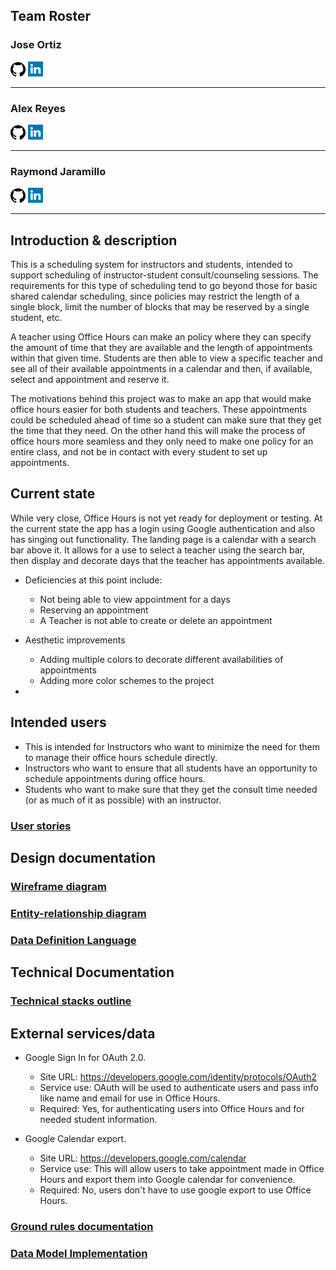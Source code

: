 ## Team Roster

### Jose Ortiz

[![GitHub](github.png)](https://jortiz07.github.io/)  [![LinkedIn](linkedin.png)](https://www.linkedin.com/in/jose-ortiz-/)

---

### Alex Reyes

[![GitHub](github.png)](https://vexurion.github.io/)  [![LinkedIn](linkedin.png)](https://www.linkedin.com/in/alexx-reyes/)

---

### Raymond Jaramillo

[![GitHub](github.png)](https://raymondjaramillo.github.io/)  [![LinkedIn](linkedin.png)](https://www.linkedin.com/in/raymondjaramillo/)

---

## Introduction & description

This is a scheduling system for instructors and students, intended to support scheduling of instructor-student consult/counseling sessions.
The requirements for this type of scheduling tend to go beyond those for basic shared calendar scheduling, since policies may restrict the length of a single block, limit the number of blocks that may be reserved by a single student, etc.

A teacher using Office Hours can make an policy where they can specify the amount of time that they are available and the length of appointments within that given time. Students are then able to view a specific teacher and see all of their available appointments in a calendar and then, if available, select and appointment and reserve it.

The motivations behind this project was to make an app that would make office hours easier for both students and teachers. These appointments could be scheduled ahead of time so a student can make sure that they get the time that they need. On the other hand this will make the process of office hours more seamless and they only need to make one policy for an entire class, and not be in contact with every student to set up appointments.

## Current state

While very close, Office Hours is not yet ready for deployment or testing. At the current state the app has a login using Google authentication and also has singing out functionality. The landing page is a calendar with a search bar above it. It allows for a use to select a teacher using the search bar, then display and decorate days that the teacher has appointments available.

* Deficiencies at this point include:

    * Not being able to view appointment for a days
    * Reserving an appointment
    * A Teacher is not able to create or delete an appointment
* Aesthetic improvements

    * Adding multiple colors to decorate different availabilities of appointments
    * Adding more color schemes to the project

*

## Intended users

* This is intended for Instructors who want to minimize the need for them to manage their office hours schedule directly.
* Instructors who want to ensure that all students have an opportunity to schedule appointments during office hours.
* Students who want to make sure that they get the consult time needed (or as much of it as possible) with an instructor.

### [User stories](user-stories.md)

## Design documentation

### [Wireframe diagram](wireframe.md)

### [Entity-relationship diagram](erd.md)

### [Data Definition Language](ddl.md)


## Technical Documentation

### [Technical stacks outline](technical-stacks-outline.md)

## External services/data

* Google Sign In for OAuth 2.0.

    * Site URL: <https://developers.google.com/identity/protocols/OAuth2>
    * Service use: OAuth will be used to authenticate users and pass info like name and email for use in Office Hours.
    * Required: Yes, for authenticating users into Office Hours and for needed student information.

* Google Calendar export.

    * Site URL: <https://developers.google.com/calendar>
    * Service use: This will allow users to take appointment made in Office Hours and export them into Google calendar for convenience.
    * Required: No, users don't have to use google export to use Office Hours.

### [Ground rules documentation](ground-rules.md)

### [Data Model Implementation](data-model.md)



